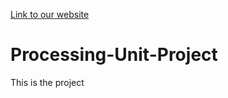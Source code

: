[Link to our website](https://andrehasgit.github.io/Processing-Unit-Project/ProcessingUnits.html#definition)

# Processing-Unit-Project
This is the project
